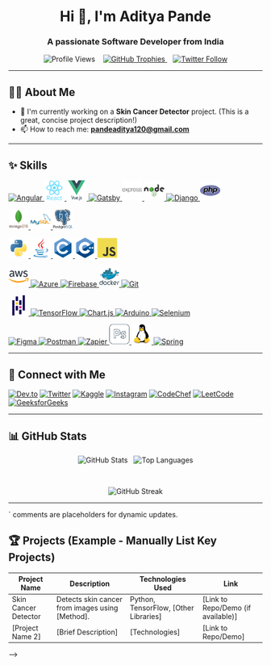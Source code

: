 <h1 align="center">Hi 👋, I'm Aditya Pande</h1>
<h3 align="center">A passionate Software Developer from India</h3>

<p align="center">
  <img src="https://komarev.com/ghpvc/?username=aditya11022005&label=Profile%20Views&color=0e75b6&style=flat" alt="Profile Views" />
    
  <a href="https://github.com/ryo-ma/github-profile-trophy">
    <img src="https://github-profile-trophy.vercel.app/?username=aditya11022005" alt="GitHub Trophies" />
  </a>
    
     <a href="https://x.com/adityapande1102" target="_blank">
    <img src="https://img.shields.io/twitter/follow/adityapande1102?logo=twitter&style=for-the-badge" alt="Twitter Follow" />
  </a>
</p>

---

## 👨‍💻 About Me

- 🔭 I'm currently working on a **Skin Cancer Detector** project.  (This is a great, concise project description!)
- 📫 How to reach me: **pandeaditya120@gmail.com**

---
## ✨ Skills

<p align="left">
  <!-- Web Development -->
  <a href="https://angular.io" target="_blank" rel="noreferrer" title="Angular"> <img src="https://angular.io/assets/images/logos/angular/angular.svg" alt="Angular" width="40" height="40"/> </a>
  <a href="https://reactjs.org/" target="_blank" rel="noreferrer" title="React"> <img src="https://raw.githubusercontent.com/devicons/devicon/master/icons/react/react-original-wordmark.svg" alt="React" width="40" height="40"/> </a>
  <a href="https://vuejs.org/" target="_blank" rel="noreferrer" title="Vue.js"> <img src="https://raw.githubusercontent.com/devicons/devicon/master/icons/vuejs/vuejs-original-wordmark.svg" alt="Vue.js" width="40" height="40"/> </a>
  <a href="https://www.gatsbyjs.com/" target="_blank" rel="noreferrer" title="Gatsby"> <img src="https://www.vectorlogo.zone/logos/gatsbyjs/gatsbyjs-icon.svg" alt="Gatsby" width="40" height="40"/> </a>
  <a href="https://expressjs.com" target="_blank" rel="noreferrer" title="Express.js"> <img src="https://raw.githubusercontent.com/devicons/devicon/master/icons/express/express-original-wordmark.svg" alt="Express.js" width="40" height="40"/> </a>
    <a href="https://nodejs.org" target="_blank" rel="noreferrer" title="Node.js"> <img src="https://raw.githubusercontent.com/devicons/devicon/master/icons/nodejs/nodejs-original-wordmark.svg" alt="Node.js" width="40" height="40"/> </a>
  <a href="https://www.djangoproject.com/" target="_blank" rel="noreferrer" title="Django"> <img src="https://cdn.worldvectorlogo.com/logos/django.svg" alt="Django" width="40" height="40"/> </a>
 <a href="https://www.php.net" target="_blank" rel="noreferrer" title="PHP"><img src="https://raw.githubusercontent.com/devicons/devicon/master/icons/php/php-original.svg" alt="PHP" width="40" height="40"/></a>

  <!-- Databases -->
  <a href="https://www.mongodb.com/" target="_blank" rel="noreferrer" title="MongoDB"> <img src="https://raw.githubusercontent.com/devicons/devicon/master/icons/mongodb/mongodb-original-wordmark.svg" alt="MongoDB" width="40" height="40"/> </a>
  <a href="https://www.mysql.com/" target="_blank" rel="noreferrer" title="MySQL"> <img src="https://raw.githubusercontent.com/devicons/devicon/master/icons/mysql/mysql-original-wordmark.svg" alt="MySQL" width="40" height="40"/> </a>
  <a href="https://www.postgresql.org" target="_blank" rel="noreferrer" title="PostgreSQL"> <img src="https://raw.githubusercontent.com/devicons/devicon/master/icons/postgresql/postgresql-original-wordmark.svg" alt="PostgreSQL" width="40" height="40"/> </a>

  <!-- Languages -->
  <a href="https://www.python.org" target="_blank" rel="noreferrer" title="Python"> <img src="https://raw.githubusercontent.com/devicons/devicon/master/icons/python/python-original.svg" alt="Python" width="40" height="40"/> </a>
  <a href="https://www.java.com" target="_blank" rel="noreferrer" title="Java"> <img src="https://raw.githubusercontent.com/devicons/devicon/master/icons/java/java-original.svg" alt="Java" width="40" height="40"/> </a>
  <a href="https://www.cprogramming.com/" target="_blank" rel="noreferrer" title="C"> <img src="https://raw.githubusercontent.com/devicons/devicon/master/icons/c/c-original.svg" alt="C" width="40" height="40"/> </a>
  <a href="https://www.w3schools.com/cpp/" target="_blank" rel="noreferrer" title="C++"> <img src="https://raw.githubusercontent.com/devicons/devicon/master/icons/cplusplus/cplusplus-original.svg" alt="C++" width="40" height="40"/> </a>
  <a href="https://developer.mozilla.org/en-US/docs/Web/JavaScript" target="_blank" rel="noreferrer" title="JavaScript"> <img src="https://raw.githubusercontent.com/devicons/devicon/master/icons/javascript/javascript-original.svg" alt="JavaScript" width="40" height="40"/> </a>

  <!-- Cloud & DevOps -->
  <a href="https://aws.amazon.com" target="_blank" rel="noreferrer" title="AWS"> <img src="https://raw.githubusercontent.com/devicons/devicon/master/icons/amazonwebservices/amazonwebservices-original-wordmark.svg" alt="AWS" width="40" height="40"/> </a>
  <a href="https://azure.microsoft.com/en-in/" target="_blank" rel="noreferrer" title="Azure"> <img src="https://www.vectorlogo.zone/logos/microsoft_azure/microsoft_azure-icon.svg" alt="Azure" width="40" height="40"/> </a>
  <a href="https://firebase.google.com/" target="_blank" rel="noreferrer" title="Firebase"> <img src="https://www.vectorlogo.zone/logos/firebase/firebase-icon.svg" alt="Firebase" width="40" height="40"/> </a>
  <a href="https://www.docker.com/" target="_blank" rel="noreferrer" title="Docker"> <img src="https://raw.githubusercontent.com/devicons/devicon/master/icons/docker/docker-original-wordmark.svg" alt="Docker" width="40" height="40"/> </a>
      <a href="https://git-scm.com/" target="_blank" rel="noreferrer" title="Git"> <img src="https://www.vectorlogo.zone/logos/git-scm/git-scm-icon.svg" alt="Git" width="40" height="40"/> </a>

  <!-- Data Science/ML -->
  <a href="https://pandas.pydata.org/" target="_blank" rel="noreferrer" title="Pandas"> <img src="https://raw.githubusercontent.com/devicons/devicon/2ae2a900d2f041da66e950e4d48052658d850630/icons/pandas/pandas-original.svg" alt="Pandas" width="40" height="40"/> </a>
  <a href="https://www.tensorflow.org" target="_blank" rel="noreferrer" title="TensorFlow"> <img src="https://www.vectorlogo.zone/logos/tensorflow/tensorflow-icon.svg" alt="TensorFlow" width="40" height="40"/> </a>
  <a href="https://www.chartjs.org" target="_blank" rel="noreferrer" title="Chart.js"> <img src="https://www.chartjs.org/media/logo-title.svg" alt="Chart.js" width="40" height="40"/> </a>
    <a href="https://www.arduino.cc/" target="_blank" rel="noreferrer" title="Arduino">
    <img src="https://cdn.worldvectorlogo.com/logos/arduino-1.svg" alt="Arduino" width="40" height="40"/>
  </a>
   <a href="https://www.selenium.dev" target="_blank" rel="noreferrer" title="Selenium">
    <img src="https://raw.githubusercontent.com/detain/svg-logos/780f25886640cef088af994181646db2f6b1a3f8/svg/selenium-logo.svg" alt="Selenium" width="40" height="40"/>
  </a>

  <!-- Other Tools -->
  <a href="https://www.figma.com/" target="_blank" rel="noreferrer" title="Figma"> <img src="https://www.vectorlogo.zone/logos/figma/figma-icon.svg" alt="Figma" width="40" height="40"/> </a>
  <a href="https://postman.com" target="_blank" rel="noreferrer" title="Postman"> <img src="https://www.vectorlogo.zone/logos/getpostman/getpostman-icon.svg" alt="Postman" width="40" height="40"/> </a>
  <a href="https://zapier.com" target="_blank" rel="noreferrer" title="Zapier"> <img src="https://www.vectorlogo.zone/logos/zapier/zapier-icon.svg" alt="Zapier" width="40" height="40"/> </a>
    <a href="https://www.photoshop.com/en" target="_blank" rel="noreferrer" title="Photoshop">
    <img src="https://raw.githubusercontent.com/devicons/devicon/master/icons/photoshop/photoshop-line.svg" alt="Photoshop" width="40" height="40"/>
  </a>
   <a href="https://www.linux.org/" target="_blank" rel="noreferrer" title="Linux">
    <img src="https://raw.githubusercontent.com/devicons/devicon/master/icons/linux/linux-original.svg" alt="Linux" width="40" height="40"/>
  </a>
   <a href="https://spring.io/" target="_blank" rel="noreferrer" title="Spring">
    <img src="https://www.vectorlogo.zone/logos/springio/springio-icon.svg" alt="Spring" width="40" height="40"/></a>
</p>

---

## 🌱 Connect with Me

<p align="left">
  <a href="https://dev.to/aditya_pande" target="_blank"><img src="https://img.shields.io/badge/dev.to-0A0A0A?style=for-the-badge&logo=devdotto&logoColor=white" alt="Dev.to" /></a>
  <a href="https://x.com/adityapande1102" target="_blank"><img src="https://img.shields.io/badge/Twitter-1DA1F2?style=for-the-badge&logo=twitter&logoColor=white" alt="Twitter" /></a>
  <a href="https://www.kaggle.com/adityapande1123" target="_blank"><img src="https://img.shields.io/badge/Kaggle-20BEFF?style=for-the-badge&logo=kaggle&logoColor=white" alt="Kaggle" /></a>
  <a href="https://www.instagram.com/adityapande1123/" target="_blank"><img src="https://img.shields.io/badge/Instagram-E4405F?style=for-the-badge&logo=instagram&logoColor=white" alt="Instagram" /></a>
  <a href="https://www.codechef.com/users/aditya_pande41" target="_blank"><img src="https://img.shields.io/badge/CodeChef-5B4638?style=for-the-badge&logo=codechef&logoColor=white" alt="CodeChef" /></a>
  <a href="https://leetcode.com/aditya_pande122/" target="_blank"><img src="https://img.shields.io/badge/LeetCode-FFA116?style=for-the-badge&logo=leetcode&logoColor=black" alt="LeetCode" /></a>
  <a href="https://www.geeksforgeeks.org/user/pandeaditya1102/" target="_blank"><img src="https://img.shields.io/badge/GeeksforGeeks-2F8D46?style=for-the-badge&logo=geeksforgeeks&logoColor=white" alt="GeeksforGeeks" /></a>
</p>

---

## 📊 GitHub Stats

<p align="center">
  <img src="https://github-readme-stats.vercel.app/api?username=aditya11022005&show_icons=true&locale=en&theme=tokyonight" alt="GitHub Stats"  width="48%"/>
   
  <img src="https://github-readme-stats.vercel.app/api/top-langs?username=aditya11022005&show_icons=true&locale=en&layout=compact&theme=tokyonight" alt="Top Languages" width="48%" />
</p>
<br>
<p align ="center">
<img src="https://github-readme-streak-stats.herokuapp.com/?user=aditya11022005&theme=tokyonight" alt="GitHub Streak"  />
</p>

---

<!--
**Optional Sections -  Add or remove as needed**

## 📚 Blog Posts (Example - Requires a blog feed)

  Replace this with an actual blog post integration if you have one.  The `<!-- BLOG-POST-LIST:START -->` comments are placeholders for dynamic updates.

## 🏆 Projects (Example -  Manually List Key Projects)

| Project Name        | Description                                     | Technologies Used                     | Link                                   |
|---------------------|-------------------------------------------------|---------------------------------------|----------------------------------------|
| Skin Cancer Detector | Detects skin cancer from images using [Method]. | Python, TensorFlow, [Other Libraries] | [Link to Repo/Demo (if available)]   |
| [Project Name 2]   | [Brief Description]                             | [Technologies]                       | [Link to Repo/Demo]                    |

-->
